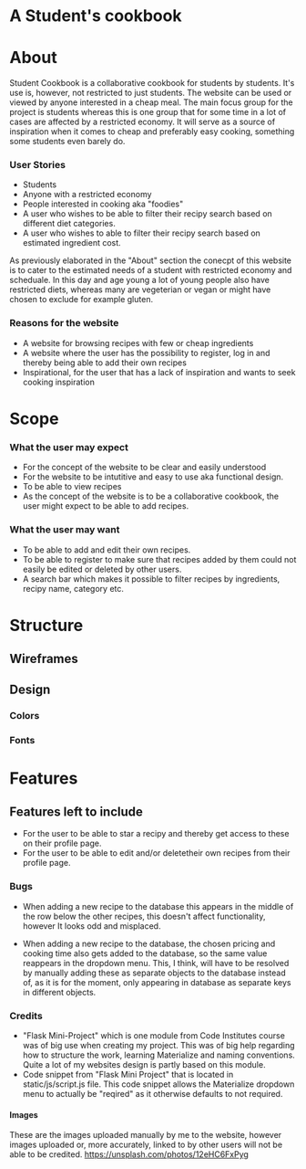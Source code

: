 # A Student's cookbook

# About

Student Cookbook is a collaborative cookbook for students by students. It's use is, however, not restricted to just students. The website can be used or viewed by anyone interested in a cheap meal. The main focus group for the project is students whereas this is one group that for some time in a lot of cases are affected by a restricted economy. It will serve as a source of inspiration when it comes to cheap and preferably easy cooking, something some students even barely do. 

### User Stories 
* Students 
* Anyone with a restricted economy
* People interested in cooking aka "foodies"
* A user who wishes to be able to filter their recipy search based on different diet categories.
* A user who wishes to able to filter their recipy search based on estimated ingredient cost. 

As previously elaborated in the "About" section the conecpt of this website is to cater to the estimated needs of a student with restricted economy and scheduale. In this day and age young a lot of young people also have restricted diets, whereas many are vegeterian or vegan or might have chosen to exclude for example gluten. 

### Reasons for the website
* A website for browsing recipes with few or cheap ingredients 
* A website where the user has the possibility to register, log in and thereby being able to add their own recipes
* Inspirational, for the user that has a lack of inspiration and wants to seek cooking inspiration 

# Scope

### What the user may expect
* For the concept of the website to be clear and easily understood
* For the website to be intutitive and easy to use aka functional design.
* To be able to view recipes
* As the concept of the website is to be a collaborative cookbook, the user might expect to be able to add recipes.

### What the user may want
* To be able to add and edit their own recipes.
* To be able to register to make sure that recipes added by them could not easily be edited or deleted by other users.
* A search bar which makes it possible to filter recipes by ingredients, recipy name, category etc. 

# Structure 
## Wireframes

## Design 
### Colors

### Fonts

# Features

## Features left to include
* For the user to be able to star a recipy and thereby get access to these on their profile page.
* For the user to be able to edit and/or deletetheir own recipes from their profile page.


### Bugs
* When adding a new recipe to the database this appears in the middle of the row below the other recipes, this doesn't affect functionality, however It looks odd and misplaced.

* When adding a new recipe to the database, the chosen pricing and cooking time also gets added to the database, so the same value reappears in the dropdown menu. This, I think, will have to be resolved by manually adding these as separate objects to the database instead of, as it is for the moment, only appearing in database as separate keys in different objects. 

### Credits 
* "Flask Mini-Project" which is one module from Code Institutes course was of big use when creating my project. This was of big help regarding how to structure the work, learning Materialize and naming conventions. Quite a lot of my websites design is partly based on this module.
* Code snippet from "Flask Mini Project" that is located in static/js/script.js file. This code snippet allows the Materialize dropdown menu to actually be "reqired" as it otherwise defaults to not required.

#### Images
These are the images uploaded manually by me to the website, however images uploaded or, more accurately, linked to by other users will not be able to be credited. 
https://unsplash.com/photos/12eHC6FxPyg


